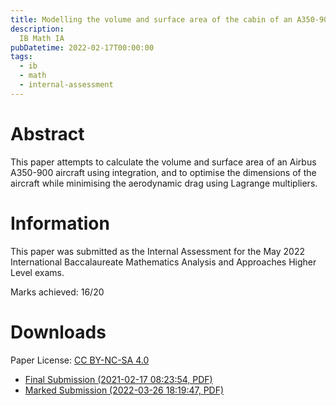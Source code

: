 ```yaml
---
title: Modelling the volume and surface area of the cabin of an A350-900
description:
  IB Math IA
pubDatetime: 2022-02-17T00:00:00
tags:
  - ib
  - math
  - internal-assessment
---
```

# Abstract
This paper attempts to calculate the volume and surface area of an Airbus A350-900 aircraft using integration, and to optimise the dimensions of the aircraft while minimising the aerodynamic drag using Lagrange multipliers.

# Information
This paper was submitted as the Internal Assessment for the May 2022 International Baccalaureate Mathematics Analysis and Approaches Higher Level exams.

Marks achieved: 16/20

# Downloads
Paper License: [CC BY-NC-SA 4.0](https://creativecommons.org/licenses/by-nc-sa/4.0/)
- [Final Submission (2021-02-17 08:23:54, PDF)](/uploads/papers/3/MathIA_raw.pdf)
- [Marked Submission (2022-03-26 18:19:47, PDF)](/uploads/papers/3/MathIA_marked.pdf)